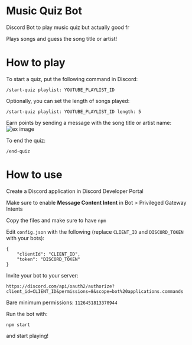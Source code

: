 # Music Quiz Bot

Discord Bot to play music quiz but actually good fr

Plays songs and guess the song title or artist!

# How to play

To start a quiz, put the following command in Discord:
```
/start-quiz playlist: YOUTUBE_PLAYLIST_ID
```

Optionally, you can set the length of songs played:
```
/start-quiz playlist: YOUTUBE_PLAYLIST_ID length: 5
```

Earn points by sending a message with the song title or artist name:
![ex image](https://github.com/fetf/music-quiz/assets/67168434/47a53171-0c9b-4a51-b011-b3d855907679)

To end the quiz:
```
/end-quiz
```

# How to use

Create a Discord application in Discord Developer Portal

Make sure to enable **Message Content Intent** in Bot > Privileged Gateway Intents

Copy the files and make sure to have `npm`

Edit `config.json` with the following (replace `CLIENT_ID` and `DISCORD_TOKEN` with your bots):
```
{
    "clientId": "CLIENT_ID",
    "token": "DISCORD_TOKEN"
}
```

Invite your bot to your server:
```
https://discord.com/api/oauth2/authorize?client_id=CLIENT_ID&permissions=8&scope=bot%20applications.commands
```

Bare minimum permissions: `1126451813370944`

Run the bot with:
```
npm start
```

and start playing!
